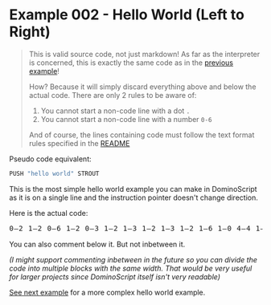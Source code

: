Example 002 - Hello World (Left to Right)
=======================================

> This is valid source code, not just markdown! As far as the interpreter is concerned, this is exactly the same code as in the [previous example](./001_hello_world_minimal.ds)!
> 
> How? Because it will simply discard everything above and below the actual code.  There are only 2 rules to be aware of:
> 1. You cannot start a non-code line with a dot `.`
> 2. You cannot start a non-code line with a number `0-6`
> 
> And of course, the lines containing code must follow the text format rules specified in the [README](../readme.md#text-format)



Pseudo code equivalent: 

```r
PUSH "hello world" STROUT
```

This is the most simple hello world example you can make in DominoScript as it is on a single line and the instruction pointer doesn't change direction.

Here is the actual code:

<pre style="line-height: 1.25;letter-spacing: 1px;">
0—2 1—2 0—6 1—2 0—3 1—2 1—3 1—2 1—3 1—2 1—6 1—0 4—4 1—2 3—0 1—2 1—6 1—2 2—2 1—2 1—3 1—2 0—2 0—0 5-3
</pre>


You can also comment below it. But not inbetween it.

*(I might support commenting inbetween in the future so you can divide the code into multiple blocks with the same width. That would be very useful for larger projects since DominoScript itself isn't very readable)*


[See next example](./003_hello_world_2d.md) for a more complex hello world example.

